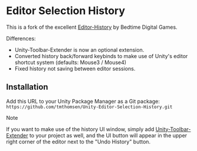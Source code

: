 # Editor Selection History
This is a fork of the excellent [Editor-History](https://github.com/BedtimeDigitalGames/Unity-Editor-History) by Bedtime Digital Games.

Differences:
- Unity-Toolbar-Extender is now an optional extension.
- Converted history back/forward keybinds to make use of Unity's editor shortcut system (defaults: Mouse3 / Mouse4)
- Fixed history not saving between editor sessions.

## Installation
Add this URL to your Unity Package Manager as a Git package: ```https://github.com/tmthomsen/Unity-Editor-Selection-History.git```

> [!NOTE]
> If you want to make use of the history UI window, simply add [Unity-Toolbar-Extender](https://github.com/marijnz/unity-toolbar-extender) to your project as well, and the UI button will appear in the upper right corner of the editor next to the "Undo History" button.
